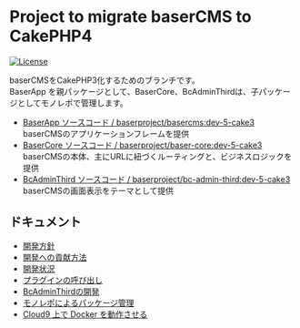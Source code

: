# Project to migrate baserCMS to CakePHP4

[![License](https://img.shields.io/packagist/l/cakephp/app.svg?style=flat-square)](https://packagist.org/packages/baserproject/ucmitz)

baserCMSをCakePHP3化するためのブランチです。  
BaserApp を親パッケージとして、BaserCore、BcAdminThirdは、子パッケージとしてモノレポで管理します。
- [BaserApp ソースコード / baserproject/basercms:dev-5-cake3](https://github.com/baserproject/ucmitz/tree/dev)  
baserCMSのアプリケーションフレームを提供
- [BaserCore ソースコード / baserproject/baser-core:dev-5-cake3](https://github.com/baserproject/baser-core/tree/dev-5-cake3)  
baserCMSの本体、主にURLに紐づくルーティングと、ビジネスロジックを提供
- [BcAdminThird ソースコード / baserproject/bc-admin-third:dev-5-cake3](https://github.com/baserproject/bc-admin-third/tree/dev-5-cake3)  
baserCMSの画面表示をテーマとして提供

## ドキュメント
- [開発方針](https://docs.google.com/document/d/1QAmScc65CwMyn8QuwWKE9q_8HnSKcW9oefI9RrHoUYY/edit)
- [開発への貢献方法](https://github.com/baserproject/ucmitz/blob/dev/CONTRIBUTING.md) 
- [開発状況](https://github.com/baserproject/ucmitz/blob/dev/DEVELOPMENTAL_STATUS.md)
- [プラグインの呼び出し](https://github.com/baserproject/ucmitz/blob/dev/docs/call-plugin.md)
- [BcAdminThirdの開発](https://github.com/baserproject/ucmitz/blob/dev/plugins/bc-admin-third/README.md)
- [モノレポによるパッケージ管理](https://github.com/baserproject/ucmitz/blob/dev/docs/monorepo.md)
- [Cloud9 上で Docker を動作させる](https://github.com/baserproject/ucmitz/blob/dev/docs/cloud9.md)
